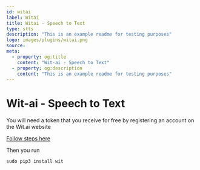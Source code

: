 ```yaml
---
id: witai
label: Witai
title: Witai - Speech to Text
type: stts
description: "This is an example readme for testing purposes"
logo: images/plugins/witai.png
source:
meta:
  - property: og:title
    content: "Wit-ai - Speech to Text"
  - property: og:description
    content: "This is an example readme for testing purposes"
---
```


# Wit-ai - Speech to Text

<PluginLogo/>

You will need a token that you receive for free by registering an account on the Wit.ai website

[Follow steps here](https://wit.ai/)

Then you run
```shell
sudo pip3 install wit
```

<EditPageLink/>
